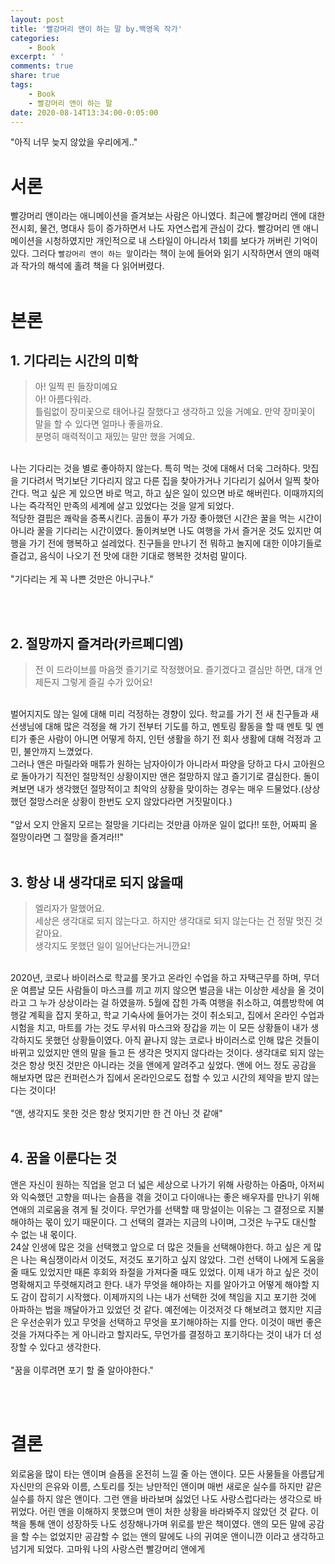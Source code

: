 ```yaml
---
layout: post
title: '빨강머리 앤이 하는 말 by.백영옥 작가'
categories:
    - Book
excerpt: ' '
comments: true
share: true
tags:
    - Book
    - 빨강머리 앤이 하는 말
date: 2020-08-14T13:34:00-0:05:00
---
```


"아직 너무 늦지 않았을 우리에게.."

# 서론
빨강머리 앤이라는 애니메이션을 즐겨보는 사람은 아니였다. 최근에 빨강머리 앤에 대한 전시회, 물건, 명대사 등이 증가하면서 나도 자연스럽게 관심이 갔다. 빨강머리 앤 애니메이션을 시청하였지만 개인적으로 내 스타일이 아니라서 1회를 보다가 꺼버린 기억이 있다. 그러다 `빨강머리 앤이 하는 말`이라는 책이 눈에 들어와 읽기 시작하면서 앤의 매력과 작가의 해석에 홀려 책을 다 읽어버렸다. <br/><br/>

# 본론
## 1. 기다리는 시간의 미학
> 아! 일찍 핀 들장미예요<br/>아! 아름다워라.<br/> 틀림없이 장미꽃으로 태어나길 잘했다고 생각하고 있을 거예요. 만약 장미꽃이 말을 할 수 있다면 얼마나 좋을까요.<br/> 분명히 매력적이고 재밌는 말만 했을 거예요.

<br/>
나는 기다리는 것을 별로 좋아하지 않는다. 특히 먹는 것에 대해서 더욱 그러하다. 맛집을 기다려서 먹기보단 기다리지 않고 다른 집을 찾아가거나 기다리기 싫어서 일찍 찾아간다. 먹고 싶은 게 있으면 바로 먹고, 하고 싶은 일이 있으면 바로 해버린다. 이때까지의 나는 즉각적인 만족의 세계에 살고 있었다는 것을 알게 되었다.<br/> 
적당한 결핍은 쾌락을 증폭시킨다. 곰돌이 푸가 가장 좋아했던 시간은 꿀을 먹는 시간이 아니라 꿀을 기다리는 시간이였다. 돌이켜보면 나도 여행을 가서 즐거운 것도 있지만 여행을 가기 전에 행복하고 설레었다. 친구들을 만나기 전 뭐하고 놀지에 대한 이야기들로 즐겁고, 음식이 나오기 전 맛에 대한 기대로 행복한 것처럼 말이다. 
<br/>
<br/>
"기다리는 게 꼭 나쁜 것만은 아니구나."

<br/> <br/> 

## 2. 절망까지 즐겨라(카르페디엠)
> 전 이 드라이브를 마음껏 즐기기로 작정했어요. 즐기겠다고 결심만 하면, 대개 언제든지 그렇게 즐길 수가 있어요!

<br/>
벌어지지도 않는 일에 대해 미리 걱정하는 경향이 있다. 학교를 가기 전 새 친구들과 새 선생님에 대해 많은 걱정을 해 가기 전부터 기도를 하고, 멘토링 활동을 할 때 멘토 및 멘티가 좋은 사람이 아니면 어떻게 하지, 인턴 생활을 하기 전 회사 생활에 대해 걱정과 고민, 불안까지 느꼈었다. <br/>
그러나 앤은 마릴라와 매튜가 원하는 남자아이가 아니라서 파양을 당하고 다시 고아원으로 돌아가기 직전인 절망적인 상황이지만 앤은 절망하지 않고 즐기기로 결심한다. 돌이켜보면 내가 생각했던 절망적이고 최악의 상황을 맞이하는 경우는 매우 드물었다.(상상했던 절망스러운 상황이 한번도 오지 않았다라면 거짓말이다.) 
<br/>
<br/>
"앞서 오지 안올지 모르는 절망을 기다리는 것만큼 아까운 일이 없다!! 또한, 어짜피 올 절망이라면 그 절망을 즐겨라!!"<br/> <br/> 

## 3. 항상 내 생각대로 되지 않을때
> 엘리자가 말했어요.<br/> 세상은 생각대로 되지 않는다고. 하지만 생각대로 되지 않는다는 건 정말 멋진 것 같아요.<br/>생각지도 못했던 일이 일어난다는거니깐요!

<br/>
2020년, 코로나 바이러스로 학교를 못가고 온라인 수업을 하고 자택근무를 하며, 무더운 여름날 모든 사람들이 마스크를 끼고 끼지 않으면 벌금을 내는 이상한 세상을 올 것이라고 그 누가 상상이라는 걸 하였을까. 5월에 잡힌 가족 여행을 취소하고, 여름방학에 여행갈 계획을 잡지 못하고, 학교 기숙사에 들어가는 것이 취소되고, 집에서 온라인 수업과 시험을 치고, 마트를 가는 것도 무서워 마스크와 장갑을 끼는 이 모든 상황들이 내가 생각하지도 못했던 상황들이였다. 아직 끝나지 않는 코로나 바이러스로 인해 많은 것들이 바뀌고 있었지만 앤의 말을 들고 든 생각은 멋지지 않다라는 것이다. 생각대로 되지 않는 것은 항상 멋진 것만은 아니라는 것을 앤에게 알려주고 싶었다. 앤에 어느 정도 공감을 해보자면 많은 컨퍼런스가 집에서 온라인으로도 접할 수 있고 시간의 제약을 받지 않는다는 것이다! 
<br/>
<br/>
"앤, 생각지도 못한 것은 항상 멋지기만 한 건 아닌 것 같애"
<br/>
<br/>

## 4. 꿈을 이룬다는 것
앤은 자신이 원하는 직업을 얻고 더 넓은 세상으로 나가기 위해 사랑하는 아줌마, 아저씨와 익숙했던 고향을 떠나는 슬픔을 겪을 것이고 다이애나는 좋은 배우자를 만나기 위해 연애의 괴로움을 겪게 될 것이다. 무언가를 선택할 때 망설이는 이유는 그 결정으로 지불해야하는 몫이 있기 때문이다. 그 선택의 결과는 지금의 나이며, 그것은 누구도 대신할 수 없는 내 몫이다. <br/>
24살 인생에 많은 것을 선택했고 앞으로 더 많은 것들을 선택해야한다. 하고 싶은 게 많은 나는 욕심쟁이라서 이것도, 저것도 포기하고 싶지 않았다. 그런 선택이 나에게 도움을 줄 때도 있었지만 때론 후회와 좌절을 가져다줄 때도 있었다. 이제 내가 하고 싶은 것이 명확해지고 뚜렷해지려고 한다. 내가 무엇을 해야하는 지를 알아가고 어떻게 해야할 지도 감이 잡히기 시작했다. 이제까지의 나는 내가 선택한 것에 책임을 지고 포기한 것에 아파하는 법을 깨달아가고 있었던 것 같다. 예전에는 이것저것 다 해보려고 했지만 지금은 우선순위가 있고 무엇을 선택하고 무엇을 포기해야하는 지를 안다. 이것이 매번 좋은 것을 가져다주는 게 아니라고 할지라도, 무언가를 결정하고 포기하다는 것이 내가 더 성장할 수 있다고 생각한다.<br/><br/>
"꿈을 이루려면 포기 할 줄 알아야한다." 

<br/><br/>

# 결론
외로움을 많이 타는 앤이며 슬픔을 온전히 느낄 줄 아는 앤이다. 모든 사물들을 아름답게 자신만의 은유와 이름, 스토리를 짓는 낭만적인 앤이며 매번 새로운 실수를 하지만 같은 실수를 하지 않은 앤이다. 그런 앤을 바라보며 싫었던 나도 사랑스럽다라는 생각으로 바뀌었다. 어린 앤을 이해하지 못했으며 앤이 처한 상황을 바라봐주지 않았던 것 같다. 이 책을 통해 앤이 성장하듯 나도 성장해나가며 위로를 받은 책이였다. 앤의 모든 말에 공감을 할 수는 없었지만 공감할 수 없는 앤의 말에도 나의 귀여운 앤이니깐 이라고 생각하고 넘기게 되었다. 고마워 나의 사랑스런 빨강머리 앤에게